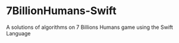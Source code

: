 # 7BillionHumans-Swift
A solutions of algorithms on 7 Billions Humans game using the Swift Language
